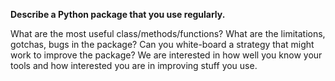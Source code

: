 **Describe a Python package that you use regularly.** 

What are the most useful class/methods/functions? What are the limitations, gotchas, 
bugs in the package? Can you white-board a strategy that might work to improve the 
package? We are interested in how well you know your tools and how interested you 
are in improving stuff you use.
